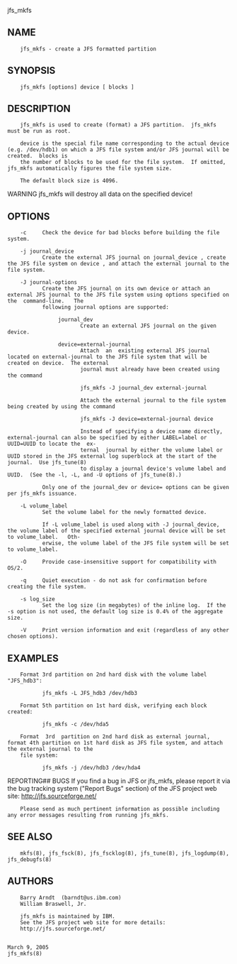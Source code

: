   jfs_mkfs
 
## NAME
        jfs_mkfs - create a JFS formatted partition
 
## SYNOPSIS
        jfs_mkfs [options] device [ blocks ]
 
## DESCRIPTION
        jfs_mkfs is used to create (format) a JFS partition.  jfs_mkfs must be run as root.
 
        device is the special file name corresponding to the actual device (e.g. /dev/hdb1) on which a JFS file system and/or JFS journal will be created.  blocks is
        the number of blocks to be used for the file system.  If omitted, jfs_mkfs automatically figures the file system size.
 
        The default block size is 4096.
 
 WARNING
        jfs_mkfs will destroy all data on the specified device!
 
## OPTIONS
        -c     Check the device for bad blocks before building the file system.
 
        -j journal_device
               Create the external JFS journal on journal_device , create the JFS file system on device , and attach the external journal to the file system.
 
        -J journal-options
               Create the JFS journal on its own device or attach an external JFS journal to the JFS file system using options specified on  the  command-line.   The
               following journal options are supported:
 
                    journal_dev
                           Create an external JFS journal on the given device.
 
                    device=external-journal
                           Attach  an  existing external JFS journal located on external-journal to the JFS file system that will be created on device.  The external
                           journal must already have been created using the command
 
                           jfs_mkfs -J journal_dev external-journal
 
                           Attach the external journal to the file system being created by using the command
 
                           jfs_mkfs -J device=external-journal device
 
                           Instead of specifying a device name directly, external-journal can also be specified by either LABEL=label or UUID=UUID to locate the  ex‐
                           ternal  journal by either the volume label or UUID stored in the JFS external log superblock at the start of the journal.  Use jfs_tune(8)
                           to display a journal device's volume label and UUID.  (See the -l, -L, and -U options of jfs_tune(8).)
 
               Only one of the journal_dev or device= options can be given per jfs_mkfs issuance.
 
        -L volume_label
               Set the volume label for the newly formatted device.
 
               If -L volume_label is used along with -J journal_device, the volume label of the specified external journal device will be set to volume_label.   Oth‐
               erwise, the volume label of the JFS file system will be set to volume_label.
 
        -O     Provide case-insensitive support for compatibility with OS/2.
 
        -q     Quiet execution - do not ask for confirmation before creating the file system.
 
        -s log_size
               Set the log size (in megabytes) of the inline log.  If the -s option is not used, the default log size is 0.4% of the aggregate size.
 
        -V     Print version information and exit (regardless of any other chosen options).
 
## EXAMPLES
        Format 3rd partition on 2nd hard disk with the volume label "JFS_hdb3":
 
               jfs_mkfs -L JFS_hdb3 /dev/hdb3
 
        Format 5th partition on 1st hard disk, verifying each block created:
 
               jfs_mkfs -c /dev/hda5
 
        Format  3rd  partition on 2nd hard disk as external journal, format 4th partition on 1st hard disk as JFS file system, and attach the external journal to the
        file system:
 
               jfs_mkfs -j /dev/hdb3 /dev/hda4
 
 REPORTING## BUGS
        If you find a bug in JFS or jfs_mkfs, please report it via the bug tracking system ("Report Bugs" section) of the JFS project web site:
        http://jfs.sourceforge.net/
 
        Please send as much pertinent information as possible including any error messages resulting from running jfs_mkfs.
 
## SEE ALSO
        mkfs(8), jfs_fsck(8), jfs_fscklog(8), jfs_tune(8), jfs_logdump(8), jfs_debugfs(8)
 
## AUTHORS
        Barry Arndt  (barndt@us.ibm.com)
        William Braswell, Jr.
 
        jfs_mkfs is maintained by IBM.
        See the JFS project web site for more details:
        http://jfs.sourceforge.net/
 
                                                                             March 9, 2005                                                                jfs_mkfs(8)
